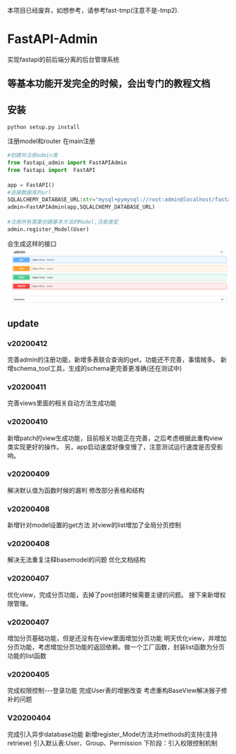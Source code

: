 本项目已经废弃，如想参考，请参考fast-tmp(注意不是-tmp2).
# FastAPI-Admin
实现fastapi的前后端分离的后台管理系统
## 等基本功能开发完全的时候，会出专门的教程文档
## 安装
```shell script
python setup.py install
```
注册model和router
在main注册
```python
#创建并注册admin类
from fastapi_admin import FastAPIAdmin
from fastapi import  FastAPI

app = FastAPI()
#连接数据库的url
SQLALCHEMY_DATABASE_URL:str="mysql+pymysql://root:admin@localhost/fastapiadmin?charset=utf8mb4"
admin=FastAPIAdmin(app,SQLALCHEMY_DATABASE_URL)

#注册所有需要创建基本方法的Model,注册类型
admin.register_Model(User)

```
会生成这样的接口
![avatar](doc/1585901894(1).jpg)
## update
### v20200412
完善admin的注册功能，新增多表联合查询的get，功能还不完善，事情贼多。
新增schema_tool工具，生成的schema更完善更准确(还在测试中)
### v20200411 
完善views里面的相关自动方法生成功能
### v20200410
新增patch的view生成功能，目前相关功能正在完善，之后考虑根据此重构view类实现更好的操作。
另，app启动速度好像变慢了，注意测试运行速度是否受影响。
### v20200409
解决默认值为函数时候的漏判
修改部分表格和结构
### v20200408
新增针对model设置的get方法
对view的list增加了全局分页控制
### v20200408
解决无法重复注释basemodel的问题
优化文档结构
### v20200407
优化view，完成分页功能，去掉了post创建时候需要主键的问题。
接下来新增权限管理。
### v20200407
增加分页基础功能，但是还没有在view里面增加分页功能
明天优化view，并增加分页功能，考虑增加分页功能的返回依赖。做一个工厂函数，封装list函数为分页功能的list函数
### v20200405
完成权限控制---登录功能
完成User表的增删改查
考虑重构BaseView解决猴子修补的问题

### V20200404
完成引入异步database功能
新增register_Model方法对methods的支持(支持retrieve)
引入默认表:User、Group、Permission
下阶段：引入权限控制机制
